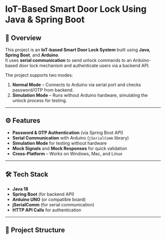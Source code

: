 # IoT-Based Smart Door Lock Using Java & Spring Boot

## 📌 Overview
This project is an **IoT-based Smart Door Lock System** built using **Java**, **Spring Boot**, and **Arduino**.  
It uses **serial communication** to send unlock commands to an Arduino-based door lock mechanism and authenticate users via a backend API.

The project supports two modes:
1. **Normal Mode** – Connects to Arduino via serial port and checks password/OTP from backend.
2. **Simulation Mode** – Runs without Arduino hardware, simulating the unlock process for testing.

---

## ⚙️ Features
- **Password & OTP Authentication** (via Spring Boot API)
- **Serial Communication** with Arduino (`jSerialComm` library)
- **Simulation Mode** for testing without hardware
- **Mock Signals** and **Mock Responses** for quick validation
- **Cross-Platform** – Works on Windows, Mac, and Linux

---

## 🛠️ Tech Stack
- **Java 18**
- **Spring Boot** (for backend API)
- **Arduino UNO** (or compatible board)
- **jSerialComm** (for serial communication)
- **HTTP API Calls** for authentication

---

## 📂 Project Structure
